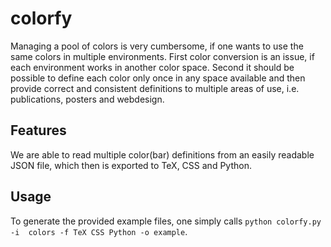 # colorfy

Managing a pool of colors is very cumbersome, if one wants to use the same 
colors in multiple environments. First color conversion is an issue, if each 
environment works in another color space. Second it should be possible to 
define each color only once in any space available and then provide correct and 
consistent definitions to multiple areas of use, i.e. publications, posters and 
webdesign.

## Features
We are able to read multiple color(bar) definitions from an easily readable 
JSON file, which then is exported to TeX, CSS and Python.

## Usage
To generate the provided example files, one simply calls `python colorfy.py -i 
colors -f TeX CSS Python -o example`.
